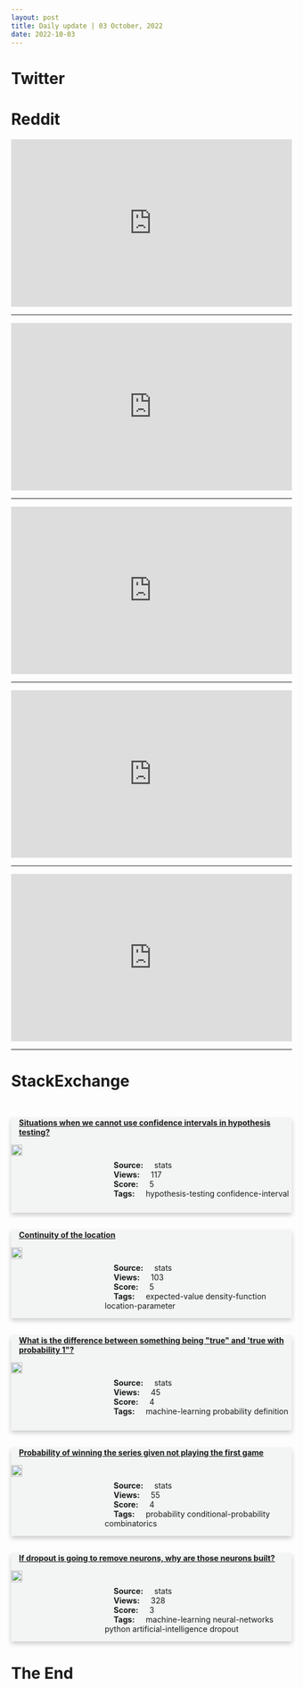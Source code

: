 ```yaml
---
layout: post
title: Daily update | 03 October, 2022
date: 2022-10-03
---
```


<script async src="https://platform.twitter.com/widgets.js" charset="utf-8"></script>


<script src='https://storage.ko-fi.com/cdn/scripts/overlay-widget.js'></script>
<script>
  kofiWidgetOverlay.draw('themldojo', {
    'type': 'floating-chat',
    'floating-chat.donateButton.text': 'Support me',
    'floating-chat.donateButton.background-color': '#f45d22',
    'floating-chat.donateButton.text-color': '#fff'
  });
</script>

# Twitter 

<blockquote class="twitter-tweet"><a href="https://twitter.com/OriolVinyalsML/status/1576551879039127555"></a></blockquote>

<blockquote class="twitter-tweet"><a href="https://twitter.com/Rita_tyna/status/1576582334752509954"></a></blockquote>

<blockquote class="twitter-tweet"><a href="https://twitter.com/binance/status/1576648235699118081"></a></blockquote>

<blockquote class="twitter-tweet"><a href="https://twitter.com/robmarkcole/status/1576487113977389056"></a></blockquote>

<blockquote class="twitter-tweet"><a href="https://twitter.com/KirkDBorne/status/1576555627123736578"></a></blockquote>

<blockquote class="twitter-tweet"><a href="https://twitter.com/karpathy/status/1576617194611306498"></a></blockquote>

<blockquote class="twitter-tweet"><a href="https://twitter.com/ylecun/status/1576643216924766209"></a></blockquote>

<blockquote class="twitter-tweet"><a href="https://twitter.com/stanfordnlp/status/1576583799357337602"></a></blockquote>

<blockquote class="twitter-tweet"><a href="https://twitter.com/DeepLearningAI_/status/1576587809015713793"></a></blockquote>

<blockquote class="twitter-tweet"><a href="https://twitter.com/arXiv_Daily/status/1576529671185108993"></a></blockquote>

# Reddit 

<iframe id="reddit-embed" src="https://www.redditmedia.com/r/MachineLearning/comments/xtxe6f/d_types_of_machine_learning_papers?ref_source=embed&amp;ref=share&amp;embed=true" sandbox="allow-scripts allow-same-origin allow-popups" style="border: none;" height="300" width="100%" scrolling="yes"></iframe>
<hr style="width:100%;text-align:left;margin-left:0">
<iframe id="reddit-embed" src="https://www.redditmedia.com/r/MachineLearning/comments/xtja9n/d_most_popular_ai_research_sept_2022_ranked_based?ref_source=embed&amp;ref=share&amp;embed=true" sandbox="allow-scripts allow-same-origin allow-popups" style="border: none;" height="300" width="100%" scrolling="yes"></iframe>
<hr style="width:100%;text-align:left;margin-left:0">
<iframe id="reddit-embed" src="https://www.redditmedia.com/r/MachineLearning/comments/xto4g7/r_natural_and_expressive_motion_generation_for?ref_source=embed&amp;ref=share&amp;embed=true" sandbox="allow-scripts allow-same-origin allow-popups" style="border: none;" height="300" width="100%" scrolling="yes"></iframe>
<hr style="width:100%;text-align:left;margin-left:0">
<iframe id="reddit-embed" src="https://www.redditmedia.com/r/datascience/comments/xttg1c/what_mistakes_did_you_make_in_your_first_few?ref_source=embed&amp;ref=share&amp;embed=true" sandbox="allow-scripts allow-same-origin allow-popups" style="border: none;" height="300" width="100%" scrolling="yes"></iframe>
<hr style="width:100%;text-align:left;margin-left:0">
<iframe id="reddit-embed" src="https://www.redditmedia.com/r/MachineLearning/comments/xtzmi2/d_why_do_attention_layers_work_so_well_dont?ref_source=embed&amp;ref=share&amp;embed=true" sandbox="allow-scripts allow-same-origin allow-popups" style="border: none;" height="300" width="100%" scrolling="yes"></iframe>
<hr style="width:100%;text-align:left;margin-left:0">

<style>
.card {
box-shadow: 0 4px 8px 0 rgba(0,0,0,0.2);
transition: 0.3s;
width: 100%;
background-color: #F3F4F4;
}
p{
    margin-left:  3em;
    padding-top: 1em;
}
.part2{
    display: grid;
    grid-template-columns: 1fr 3fr;
}
h4{
    margin: 1em;
}

.card:hover {
box-shadow: 0 8px 16px 0 rgba(0,0,0,0.2);
}
b {
padding: 2px 16px;
}
</style>
  
# StackExchange 


  <br>
  <div class="card">
  <h4><a href='https://stats.stackexchange.com/questions/590818/situations-when-we-cannot-use-confidence-intervals-in-hypothesis-testing'>Situations when we cannot use confidence intervals in hypothesis testing?</a></h4> 
  <div class="part2">
      <img src="https://cdn.sstatic.net/Sites/stats/Img/apple-touch-icon@2.png?v=344f57aa10cc" alt="Img missing!" style="width:40%">
      <p><b>Source:</b> stats<br><b>Views:</b> 117<br><b>Score:</b> 5<br><b>Tags:</b> <span class="badge badge-dark">hypothesis-testing</span> <span class="badge badge-dark">confidence-interval</span></p> 
  </div>
  </div>
      
  <br>
  <div class="card">
  <h4><a href='https://stats.stackexchange.com/questions/590830/continuity-of-the-location'>Continuity of the location</a></h4> 
  <div class="part2">
      <img src="https://cdn.sstatic.net/Sites/stats/Img/apple-touch-icon@2.png?v=344f57aa10cc" alt="Img missing!" style="width:40%">
      <p><b>Source:</b> stats<br><b>Views:</b> 103<br><b>Score:</b> 5<br><b>Tags:</b> <span class="badge badge-dark">expected-value</span> <span class="badge badge-dark">density-function</span> <span class="badge badge-dark">location-parameter</span></p> 
  </div>
  </div>
      
  <br>
  <div class="card">
  <h4><a href='https://stats.stackexchange.com/questions/590861/what-is-the-difference-between-something-being-true-and-true-with-probability'>What is the difference between something being &quot;true&quot; and &#39;true with probability 1&quot;?</a></h4> 
  <div class="part2">
      <img src="https://cdn.sstatic.net/Sites/stats/Img/apple-touch-icon@2.png?v=344f57aa10cc" alt="Img missing!" style="width:40%">
      <p><b>Source:</b> stats<br><b>Views:</b> 45<br><b>Score:</b> 4<br><b>Tags:</b> <span class="badge badge-dark">machine-learning</span> <span class="badge badge-dark">probability</span> <span class="badge badge-dark">definition</span></p> 
  </div>
  </div>
      
  <br>
  <div class="card">
  <h4><a href='https://stats.stackexchange.com/questions/590801/probability-of-winning-the-series-given-not-playing-the-first-game'>Probability of winning the series given not playing the first game</a></h4> 
  <div class="part2">
      <img src="https://cdn.sstatic.net/Sites/stats/Img/apple-touch-icon@2.png?v=344f57aa10cc" alt="Img missing!" style="width:40%">
      <p><b>Source:</b> stats<br><b>Views:</b> 55<br><b>Score:</b> 4<br><b>Tags:</b> <span class="badge badge-dark">probability</span> <span class="badge badge-dark">conditional-probability</span> <span class="badge badge-dark">combinatorics</span></p> 
  </div>
  </div>
      
  <br>
  <div class="card">
  <h4><a href='https://stats.stackexchange.com/questions/590805/if-dropout-is-going-to-remove-neurons-why-are-those-neurons-built'>If dropout is going to remove neurons, why are those neurons built?</a></h4> 
  <div class="part2">
      <img src="https://cdn.sstatic.net/Sites/stats/Img/apple-touch-icon@2.png?v=344f57aa10cc" alt="Img missing!" style="width:40%">
      <p><b>Source:</b> stats<br><b>Views:</b> 328<br><b>Score:</b> 3<br><b>Tags:</b> <span class="badge badge-dark">machine-learning</span> <span class="badge badge-dark">neural-networks</span> <span class="badge badge-dark">python</span> <span class="badge badge-dark">artificial-intelligence</span> <span class="badge badge-dark">dropout</span></p> 
  </div>
  </div>
      
# The End